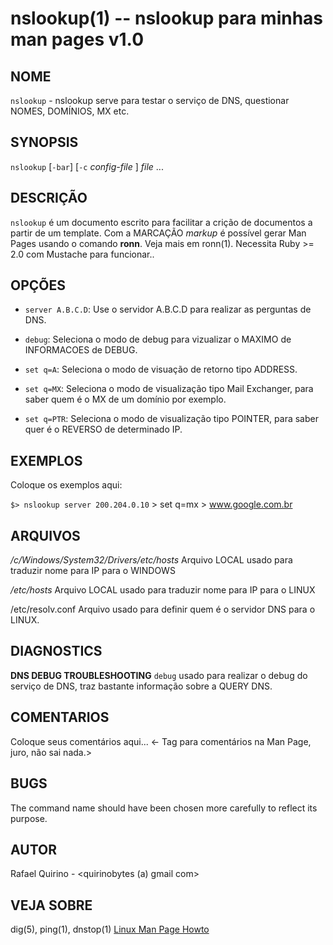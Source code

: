 nslookup(1) -- nslookup para minhas man pages v1.0
===============================================

NOME
----

`nslookup` - nslookup serve para testar o serviço de DNS, questionar NOMES, DOMÍNIOS, MX etc.

SYNOPSIS
--------

`nslookup` [`-bar`] [`-c` *config-file* ] *file* ...

DESCRIÇÃO
---------

`nslookup` é um documento escrito para facilitar a crição de documentos a partir de um template.
Com a MARCAÇÃO *markup* é possível gerar Man Pages usando o comando **ronn**. Veja mais em ronn(1).
Necessita Ruby >= 2.0 com Mustache para funcionar..

OPÇÕES
------

* `server A.B.C.D`:
  Use o servidor A.B.C.D para realizar as perguntas de DNS.

* `debug`:
  Seleciona o modo de debug para vizualizar o MAXIMO de INFORMACOES de DEBUG.


* `set q=A`:
  Seleciona o modo de visuação de retorno tipo ADDRESS.

* `set q=MX`:
  Seleciona o modo de visualização tipo Mail Exchanger, para saber quem é o MX de um domínio por exemplo.

* `set q=PTR`:
  Seleciona o modo de visualização tipo POINTER, para saber quer é o REVERSO de determinado IP.

EXEMPLOS
--------

Coloque os exemplos aqui:

   `$> nslookup server 200.204.0.10`
	> set q=mx
	> www.google.com.br


ARQUIVOS
--------


*/c/Windows/System32/Drivers/etc/hosts*
  Arquivo LOCAL usado para traduzir nome para IP para o WINDOWS

*/etc/hosts*
  Arquivo LOCAL usado para traduzir nome para IP para o LINUX

/etc/resolv.conf
Arquivo usado para definir quem é o servidor DNS para o LINUX.

DIAGNOSTICS
-----------

**DNS DEBUG TROUBLESHOOTING**
  `debug` usado para realizar o debug do serviço de DNS, traz bastante informação sobre a QUERY DNS.

COMENTARIOS
-----------

Coloque seus comentários aqui...
<- Tag para comentários na Man Page, juro, não sai nada.>

BUGS
----

The command name should have been chosen more carefully to reflect its
purpose.

AUTOR
-----

Rafael Quirino - <quirinobytes (a) gmail com>

VEJA SOBRE
----------

dig(5), ping(1), dnstop(1) [Linux Man Page Howto](
http://www.schweikhardt.net/man_page_howto.html)
